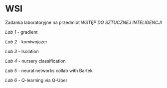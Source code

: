 # WSI
Zadanka laboratoryjne na przedmiot 
*WSTĘP DO SZTUCZNEJ INTELIGENCJI*

*Lab 1* - gradient 

*Lab 2* - komiwojażer 

*Lab 3* - Isolation

*Lab 4* - nursery classification

*Lab 5* - neural networks collab with Bartek

*Lab 6* - Q-learning via Q-Uber
